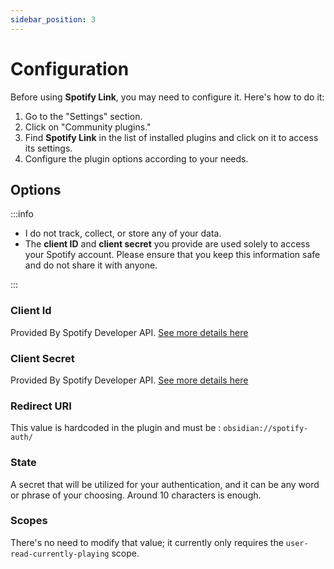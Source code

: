 ```yaml
---
sidebar_position: 3
---
```


# Configuration

Before using **Spotify Link**, you may need to configure it. Here's how to do it:

1. Go to the "Settings" section.
2. Click on "Community plugins."
3. Find **Spotify Link** in the list of installed plugins and click on it to access its settings.
4. Configure the plugin options according to your needs.

## Options

:::info

- I do not track, collect, or store any of your data.
- The **client ID** and **client secret** you provide are used solely to access your Spotify account. Please ensure that you keep this information safe and do not share it with anyone.

:::

### Client Id

Provided By Spotify Developer API. [See more details here](./spotify)

### Client Secret

Provided By Spotify Developer API. [See more details here](./spotify)

### Redirect URI

This value is hardcoded in the plugin and must be : `obsidian://spotify-auth/`

### State

A secret that will be utilized for your authentication, and it can be any word or phrase of your choosing. Around 10 characters is enough.

### Scopes

There's no need to modify that value; it currently only requires the `user-read-currently-playing` scope.
